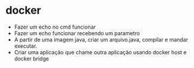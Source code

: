 # docker

- Fazer um echo no cmd funcionar
- Fazer um echo funcionar recebendo um parametro
- A partir de uma imagem java, criar um arquivo.java, compilar e mandar executar.
- Criar uma aplicação que chame outra aplicação usando docker host e docker bridge